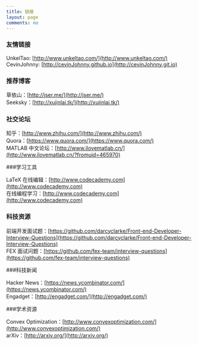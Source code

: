 ```yaml
---
title: 链接
layout: page
comments: no
---
```


### 友情链接

UnkelTao: [http://www.unkeltao.com/](http://www.unkeltao.com/)  
CevinJohnny: [http://cevinJohnny.github.io](http://cevinJohnny.git.io)

### 推荐博客

草依山：[http://jser.me/](http://jser.me/)  
Seeksky：[http://xujinlai.tk/](http://xujinlai.tk/)

### 社交论坛

知乎：[http://www.zhihu.com/](http://www.zhihu.com/)  
Quora：[https://www.quora.com/](https://www.quora.com/)  
MATLAB 中文论坛：[http://www.ilovematlab.cn/](http://www.ilovematlab.cn/?fromuid=465970)

###学习工具

LaTeX 在线编辑：[http://www.codecademy.com](http://www.codecademy.com)  
在线编程学习：[http://www.codecademy.com](http://www.codecademy.com)

### 科技资源

前端开发面试题：[https://github.com/darcyclarke/Front-end-Developer-Interview-Questions](https://github.com/darcyclarke/Front-end-Developer-Interview-Questions)  
FEX 面试问题：[https://github.com/fex-team/interview-questions](https://github.com/fex-team/interview-questions)

###科技新闻

Hacker News：[https://news.ycombinator.com/](https://news.ycombinator.com/)  
Engadget：[http://engadget.com/](http://engadget.com/)

###学术资源

Convex Optimization：[http://www.convexoptimization.com/](http://www.convexoptimization.com/)  
arXiv：[http://arxiv.org/](http://arxiv.org/)